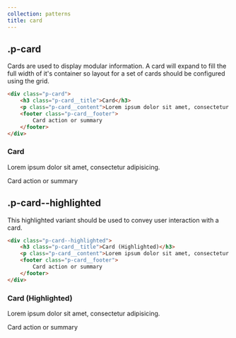 ```yaml
---
collection: patterns
title: card
---
```


## .p-card

Cards are used to display modular information. A card will expand to fill the full width of it's container so layout for a set of cards should be configured using the grid.

```html
<div class="p-card">
    <h3 class="p-card__title">Card</h3>
    <p class="p-card__content">Lorem ipsum dolor sit amet, consectetur adipisicing.</p>
    <footer class="p-card__footer">
        Card action or summary
    </footer>
</div>
```

<div class="p-card">
    <h3 class="p-card__title">Card</h3>
    <p class="p-card__content">Lorem ipsum dolor sit amet, consectetur adipisicing.</p>
    <footer class="p-card__footer">
        Card action or summary
    </footer>
</div>

## .p-card--highlighted

This highlighted variant should be used to convey user interaction with a card.

```html
<div class="p-card--highlighted">
    <h3 class="p-card__title">Card (Highlighted)</h3>
    <p class="p-card__content">Lorem ipsum dolor sit amet, consectetur adipisicing.</p>
    <footer class="p-card__footer">
        Card action or summary
    </footer>
</div>
```

<div class="p-card p-card--highlighted">
    <h3 class="p-card__title">Card (Highlighted)</h3>
    <p class="p-card__content">Lorem ipsum dolor sit amet, consectetur adipisicing.</p>
    <footer class="p-card__footer">
        Card action or summary
    </footer>
</div>
